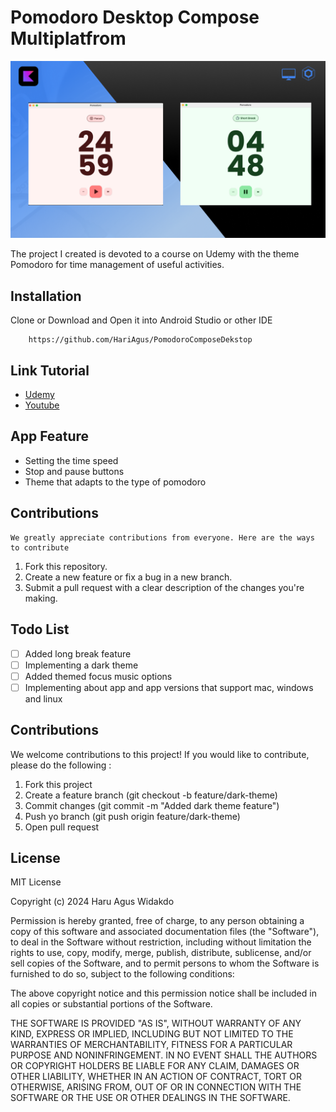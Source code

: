 # Pomodoro Desktop Compose Multiplatfrom

<p align="center">
<img src="assets/Banner Udemy Compose Desktop.png"/>
</p>

The project I created is devoted to a course on Udemy with the theme Pomodoro for time management of useful activities.

## Installation

Clone or Download and Open it into Android Studio or other IDE
```
    https://github.com/HariAgus/PomodoroComposeDekstop 
```

## Link Tutorial 
- [Udemy](https://www.udemy.com/course/compose-multiplatform-desktop-membuat-aplikasi-pomodoro/)
- [Youtube](https://www.youtube.com/watch?v=-LtQibfZms0)

## App Feature 

- Setting the time speed
- Stop and pause buttons
- Theme that adapts to the type of pomodoro


## Contributions
    We greatly appreciate contributions from everyone. Here are the ways to contribute
    
1. Fork this repository.
2. Create a new feature or fix a bug in a new branch.
3. Submit a pull request with a clear description of the changes you're making.

## Todo List
- [ ] Added long break feature
- [ ] Implementing a dark theme
- [ ] Added themed focus music options
- [ ] Implementing about app and app versions that support mac, windows and linux

## Contributions
We welcome contributions to this project! If you would like to contribute, please do the following :
1. Fork this project
2. Create a feature branch (git checkout -b feature/dark-theme)
3. Commit changes (git commit -m "Added dark theme feature")
4. Push yo branch (git push origin feature/dark-theme)
5. Open pull request

## License

MIT License

Copyright (c) 2024 Haru Agus Widakdo

Permission is hereby granted, free of charge, to any person obtaining a copy
of this software and associated documentation files (the "Software"), to deal
in the Software without restriction, including without limitation the rights
to use, copy, modify, merge, publish, distribute, sublicense, and/or sell
copies of the Software, and to permit persons to whom the Software is
furnished to do so, subject to the following conditions:

The above copyright notice and this permission notice shall be included in all
copies or substantial portions of the Software.

THE SOFTWARE IS PROVIDED "AS IS", WITHOUT WARRANTY OF ANY KIND, EXPRESS OR
IMPLIED, INCLUDING BUT NOT LIMITED TO THE WARRANTIES OF MERCHANTABILITY,
FITNESS FOR A PARTICULAR PURPOSE AND NONINFRINGEMENT. IN NO EVENT SHALL THE
AUTHORS OR COPYRIGHT HOLDERS BE LIABLE FOR ANY CLAIM, DAMAGES OR OTHER
LIABILITY, WHETHER IN AN ACTION OF CONTRACT, TORT OR OTHERWISE, ARISING FROM,
OUT OF OR IN CONNECTION WITH THE SOFTWARE OR THE USE OR OTHER DEALINGS IN THE
SOFTWARE.

